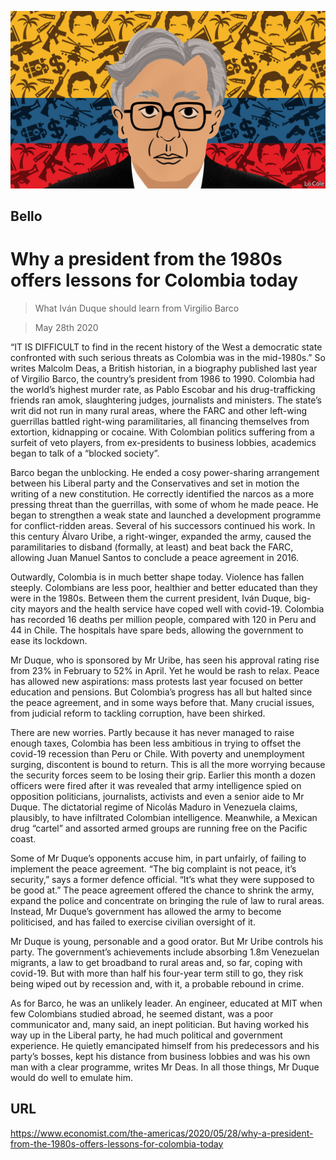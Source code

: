 ![](./images/20200530_AMD001_0.jpg)

## Bello

# Why a president from the 1980s offers lessons for Colombia today

> What Iván Duque should learn from Virgilio Barco

> May 28th 2020

“IT IS DIFFICULT to find in the recent history of the West a democratic state confronted with such serious threats as Colombia was in the mid-1980s.” So writes Malcolm Deas, a British historian, in a biography published last year of Virgilio Barco, the country’s president from 1986 to 1990. Colombia had the world’s highest murder rate, as Pablo Escobar and his drug-trafficking friends ran amok, slaughtering judges, journalists and ministers. The state’s writ did not run in many rural areas, where the FARC and other left-wing guerrillas battled right-wing paramilitaries, all financing themselves from extortion, kidnapping or cocaine. With Colombian politics suffering from a surfeit of veto players, from ex-presidents to business lobbies, academics began to talk of a “blocked society”.

Barco began the unblocking. He ended a cosy power-sharing arrangement between his Liberal party and the Conservatives and set in motion the writing of a new constitution. He correctly identified the narcos as a more pressing threat than the guerrillas, with some of whom he made peace. He began to strengthen a weak state and launched a development programme for conflict-ridden areas. Several of his successors continued his work. In this century Álvaro Uribe, a right-winger, expanded the army, caused the paramilitaries to disband (formally, at least) and beat back the FARC, allowing Juan Manuel Santos to conclude a peace agreement in 2016.

Outwardly, Colombia is in much better shape today. Violence has fallen steeply. Colombians are less poor, healthier and better educated than they were in the 1980s. Between them the current president, Iván Duque, big-city mayors and the health service have coped well with covid-19. Colombia has recorded 16 deaths per million people, compared with 120 in Peru and 44 in Chile. The hospitals have spare beds, allowing the government to ease its lockdown.

Mr Duque, who is sponsored by Mr Uribe, has seen his approval rating rise from 23% in February to 52% in April. Yet he would be rash to relax. Peace has allowed new aspirations: mass protests last year focused on better education and pensions. But Colombia’s progress has all but halted since the peace agreement, and in some ways before that. Many crucial issues, from judicial reform to tackling corruption, have been shirked.

There are new worries. Partly because it has never managed to raise enough taxes, Colombia has been less ambitious in trying to offset the covid-19 recession than Peru or Chile. With poverty and unemployment surging, discontent is bound to return. This is all the more worrying because the security forces seem to be losing their grip. Earlier this month a dozen officers were fired after it was revealed that army intelligence spied on opposition politicians, journalists, activists and even a senior aide to Mr Duque. The dictatorial regime of Nicolás Maduro in Venezuela claims, plausibly, to have infiltrated Colombian intelligence. Meanwhile, a Mexican drug “cartel” and assorted armed groups are running free on the Pacific coast.

Some of Mr Duque’s opponents accuse him, in part unfairly, of failing to implement the peace agreement. “The big complaint is not peace, it’s security,” says a former defence official. “It’s what they were supposed to be good at.” The peace agreement offered the chance to shrink the army, expand the police and concentrate on bringing the rule of law to rural areas. Instead, Mr Duque’s government has allowed the army to become politicised, and has failed to exercise civilian oversight of it.

Mr Duque is young, personable and a good orator. But Mr Uribe controls his party. The government’s achievements include absorbing 1.8m Venezuelan migrants, a law to get broadband to rural areas and, so far, coping with covid-19. But with more than half his four-year term still to go, they risk being wiped out by recession and, with it, a probable rebound in crime.

As for Barco, he was an unlikely leader. An engineer, educated at MIT when few Colombians studied abroad, he seemed distant, was a poor communicator and, many said, an inept politician. But having worked his way up in the Liberal party, he had much political and government experience. He quietly emancipated himself from his predecessors and his party’s bosses, kept his distance from business lobbies and was his own man with a clear programme, writes Mr Deas. In all those things, Mr Duque would do well to emulate him.

## URL

https://www.economist.com/the-americas/2020/05/28/why-a-president-from-the-1980s-offers-lessons-for-colombia-today
